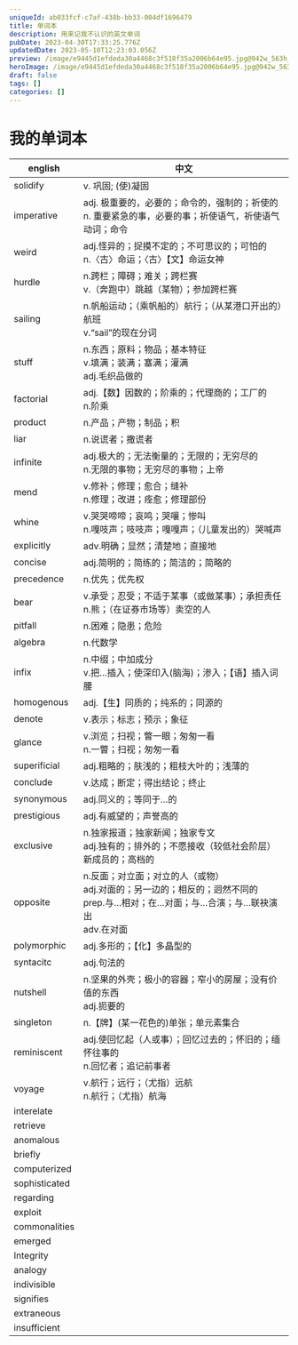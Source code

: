 ```yaml
---
uniqueId: ab033fcf-c7af-438b-bb33-004df1696479
title: 单词本
description: 用来记我不认识的英文单词
pubDate: 2023-04-30T17:33:25.776Z
updatedDate: 2023-05-10T12:23:03.056Z
preview: /image/e9445d1efdeda30a4468c3f518f35a2006b64e95.jpg@942w_563h_progressive.webp
heroImage: /image/e9445d1efdeda30a4468c3f518f35a2006b64e95.jpg@942w_563h_progressive.webp
draft: false
tags: []
categories: []
---
```


# 我的单词本

|english|中文|
|-------|----|
|solidify|v. 巩固; (使)凝固|
|imperative|adj. 极重要的，必要的；命令的，强制的；祈使的 <br/>n. 重要紧急的事，必要的事；祈使语气，祈使语气动词；命令|
|weird|adj.怪异的；捉摸不定的；不可思议的；可怕的<br/>n.〈古〉命运；〈古〉【文】命运女神|
|hurdle|n.跨栏；障碍；难关；跨栏赛<br/>v.（奔跑中）跳越（某物）；参加跨栏赛|
|sailing|n.帆船运动；（乘帆船的）航行；（从某港口开出的）航班<br/>v.“sail”的现在分词|
|stuff|n.东西；原料；物品；基本特征<br/>v.填满；装满；塞满；灌满<br/>adj.毛织品做的|
|factorial|adj.【数】因数的；阶乘的；代理商的；工厂的<br/>n.阶乘|
|product|n.产品；产物；制品；积|
|liar|n.说谎者；撒谎者|
|infinite|adj.极大的；无法衡量的；无限的；无穷尽的<br/>n.无限的事物；无穷尽的事物；上帝|
|mend|v.修补；修理；愈合；缝补<br/>n.修理；改进；痊愈；修理部份|
|whine|v.哭哭啼啼；哀鸣；哭嚷；惨叫<br/>n.嘎吱声；吱吱声；嘎嘎声；（儿童发出的）哭喊声|
|explicitly|adv.明确；显然；清楚地；直接地|
|concise|adj.简明的；简练的；简洁的；简略的|
|precedence|n.优先；优先权|
|bear|v.承受；忍受；不适于某事（或做某事）；承担责任<br/>n.熊；（在证券市场等）卖空的人|
|pitfall|n.困难；隐患；危险|
|algebra|n.代数学|
|infix|n.中缀；中加成分<br/>v.把…插入；使深印入(脑海)；渗入；【语】插入词腰|
|homogenous|adj.【生】同质的；纯系的；同源的|
|denote|v.表示；标志；预示；象征|
|glance|v.浏览；扫视；瞥一眼；匆匆一看<br/>n.一瞥；扫视；匆匆一看|
|superificial|adj.粗略的；肤浅的；粗枝大叶的；浅薄的|
|conclude|v.达成；断定；得出结论；终止|
|synonymous|adj.同义的；等同于…的|
|prestigious|adj.有威望的；声誉高的|
|exclusive|n.独家报道；独家新闻；独家专文<br/>adj.独有的；排外的；不愿接收（较低社会阶层）新成员的；高档的|
|opposite|n.反面；对立面；对立的人（或物）<br/>adj.对面的；另一边的；相反的；迥然不同的<br/>prep.与…相对；在…对面；与…合演；与…联袂演出<br/>adv.在对面|
|polymorphic|adj.多形的；【化】多晶型的|
|syntacitc|adj.句法的|
|nutshell|n.坚果的外壳；极小的容器；窄小的房屋；没有价值的东西<br/>adj.扼要的|
|singleton|n.【牌】(某一花色的)单张；单元素集合|
|reminiscent|adj.使回忆起（人或事）；回忆过去的；怀旧的；缅怀往事的<br/>n.回忆者；追记前事者|
|voyage|v.航行；远行；（尤指）远航<br/>n.航行；（尤指）航海|
|interelate||
|retrieve||
|anomalous||
| briefly||
|computerized|
|sophisticated|
|regarding||
| exploit ||
| commonalities||
|emerged||
|Integrity||
|analogy|
|indivisible||
|signifies||
|extraneous|
|insufficient|